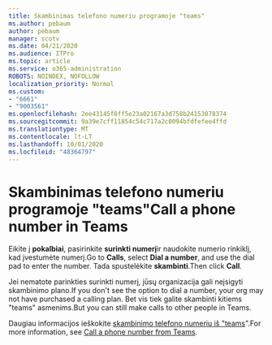 ```yaml
---
title: Skambinimas telefono numeriu programoje "teams"
ms.author: pebaum
author: pebaum
manager: scotv
ms.date: 04/21/2020
ms.audience: ITPro
ms.topic: article
ms.service: o365-administration
ROBOTS: NOINDEX, NOFOLLOW
localization_priority: Normal
ms.custom:
- "6661"
- "9003561"
ms.openlocfilehash: 2ee43145f8ff5e23a02167a3d758b24153878374
ms.sourcegitcommit: 9a39e7cff11854c54c717a2c0094bfdfefee4ffd
ms.translationtype: MT
ms.contentlocale: lt-LT
ms.lasthandoff: 10/01/2020
ms.locfileid: "48364797"
---
```

# <a name="call-a-phone-number-in-teams"></a><span data-ttu-id="eed64-102">Skambinimas telefono numeriu programoje "teams"</span><span class="sxs-lookup"><span data-stu-id="eed64-102">Call a phone number in Teams</span></span>

<span data-ttu-id="eed64-103">Eikite į  **pokalbiai**, pasirinkite  **surinkti numerį**ir naudokite numerio rinkiklį, kad įvestumėte numerį.</span><span class="sxs-lookup"><span data-stu-id="eed64-103">Go to  **Calls**, select  **Dial a number**, and use the dial pad to enter the number.</span></span> <span data-ttu-id="eed64-104">Tada spustelėkite  **skambinti**.</span><span class="sxs-lookup"><span data-stu-id="eed64-104">Then click  **Call**.</span></span>

<span data-ttu-id="eed64-105">Jei nematote parinkties surinkti numerį, jūsų organizacija gali neįsigyti skambinimo plano.</span><span class="sxs-lookup"><span data-stu-id="eed64-105">If you don't see the option to dial a number, your org may not have purchased a calling plan.</span></span> <span data-ttu-id="eed64-106">Bet vis tiek galite skambinti kitiems "teams" asmenims.</span><span class="sxs-lookup"><span data-stu-id="eed64-106">But you can still make calls to other people in Teams.</span></span>  

<span data-ttu-id="eed64-107">Daugiau informacijos ieškokite [skambinimo telefono numeriu iš "teams](https://support.microsoft.com/office/20d24ace-2851-4c29-8441-30dd2a5cf078)".</span><span class="sxs-lookup"><span data-stu-id="eed64-107">For more information, see [Call a phone number from Teams](https://support.microsoft.com/office/20d24ace-2851-4c29-8441-30dd2a5cf078).</span></span>

